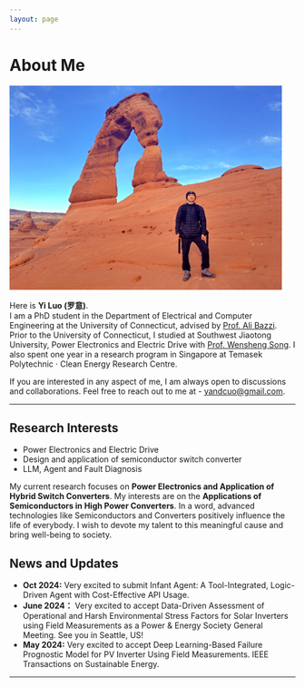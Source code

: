 ```yaml
---
layout: page
---
```


# About Me

<img src="https://raw.githubusercontent.com/yisamu/yisamu.github.io/main/images/Yi_Luo_2.jpg" class="floatpic" width="480" height="360">



Here is <strong>Yi Luo (罗意)</strong>.<br> I am a PhD student in the Department of Electrical and Computer Engineering at the University of Connecticut, advised by <a href="https://pearl.engr.uconn.edu/about-ali-bazzi/">Prof. Ali Bazzi</a>. Prior to the University of Connecticut, I studied at Southwest Jiaotong University, Power Electronics and Electric Drive with <a href="https://faculty.swjtu.edu.cn/songwensheng/zh_CN/index.htm">Prof. Wensheng Song</a>. I also spent one year in a research program in Singapore at Temasek Polytechnic · Clean Energy Research Centre.

If you are interested in any aspect of me, I am always open to discussions and collaborations. Feel free to reach out to me at - yandcuo@gmail.com.

---

## Research Interests


- Power Electronics and Electric Drive
- Design and application of semiconductor switch converter
- LLM, Agent and Fault Diagnosis

My current research focuses on **Power Electronics and Application of Hybrid Switch Converters**. My interests are on the **Applications of Semiconductors in High Power Converters**. In a word, advanced technologies like Semiconductors and Converters positively influence the life of everybody.  I wish to devote my talent to this meaningful cause and bring well-being to society.

## News and Updates

- **Oct 2024:** Very excited to submit Infant Agent: A Tool-Integrated, Logic-Driven Agent with Cost-Effective API Usage.
- **June 2024：** Very excited to accept Data-Driven Assessment of Operational and Harsh Environmental Stress Factors for Solar Inverters using Field Measurements as a Power & Energy Society General Meeting. See you in Seattle, US!
- **May 2024:** Very excited to accept Deep Learning-Based Failure Prognostic Model for PV Inverter Using Field Measurements. IEEE Transactions on Sustainable Energy.

---
<br>




